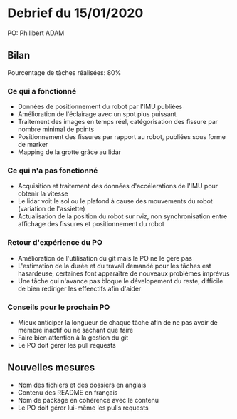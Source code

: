 # Debrief du 15/01/2020

PO: Philibert ADAM


## Bilan

Pourcentage de tâches réalisées: 80%

### Ce qui a fonctionné

- Données de positionnement du robot par l'IMU publiées 
- Amélioration de l'éclairage avec un spot plus puissant
- Traitement des images en temps réel, catégorisation des fissure par nombre minimal de points
- Positionnement des fissures par rapport au robot, publiées sous forme de marker
- Mapping de la grotte grâce au lidar


### Ce qui n'a pas fonctionné

- Acquisition et traitement des données d'accélerations de l'IMU pour obtenir la vitesse
- Le lidar voit le sol ou le plafond à cause des mouvements du robot (variation de l'assiette)
- Actualisation de la position du robot sur rviz, non synchronisation entre affichage des fissures et positionnement du robot


### Retour d'expérience du PO

- Amélioration de l'utilisation du git mais le PO ne le gère pas
- L'estimation de la durée et du travail demandé pour les tâches est hasardeuse, certaines font apparaître de nouveaux problèmes imprévus
- Une tâche qui n'avance pas bloque le dévelopement du reste, difficile de bien rediriger les effeectifs afin d'aider 


### Conseils pour le prochain PO

- Mieux anticiper la longueur de chaque tâche afin de ne pas avoir de membre inactif ou ne sachant que faire
- Faire bien attention à la gestion du git
- Le PO doit gérer les pull requests


## Nouvelles mesures

- Nom des fichiers et des dossiers en anglais
- Contenu des README en français
- Nom de package en cohérence avec le contenu
- Le PO doit gérer lui-même les pulls requests
